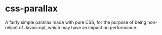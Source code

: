 # css-parallax
A fairly simple parallax made with pure CSS, for the purpose of being non-reliant of Javascript, which may have an impact on performance.
